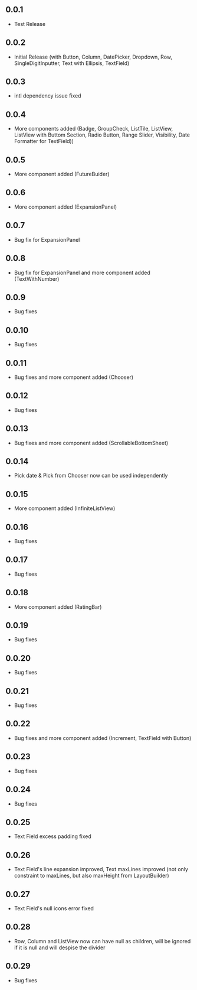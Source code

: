 ## 0.0.1

* Test Release

## 0.0.2

* Initial Release (with Button, Column, DatePicker, Dropdown, Row, SingleDigitInputter, Text with Ellipsis, TextField)

## 0.0.3

* intl dependency issue fixed

## 0.0.4

* More components added (Badge, GroupCheck, ListTile, ListView, ListView with Buttom Section, Radio Button, Range Slider, Visibility, Date Formatter for TextField))

## 0.0.5

* More component added (FutureBuider)

## 0.0.6

* More component added (ExpansionPanel)

## 0.0.7

* Bug fix for ExpansionPanel

## 0.0.8

* Bug fix for ExpansionPanel and more component added (TextWithNumber)

## 0.0.9

* Bug fixes

## 0.0.10

* Bug fixes

## 0.0.11

* Bug fixes and more component added (Chooser)

## 0.0.12

* Bug fixes

## 0.0.13

* Bug fixes and more component added (ScrollableBottomSheet)

## 0.0.14

* Pick date & Pick from Chooser now can be used independently

## 0.0.15

* More component added (InfiniteListView)

## 0.0.16

* Bug fixes

## 0.0.17

* Bug fixes

## 0.0.18

* More component added (RatingBar)

## 0.0.19

* Bug fixes

## 0.0.20

* Bug fixes

## 0.0.21

* Bug fixes

## 0.0.22

* Bug fixes and more component added (Increment, TextField with Button)

## 0.0.23

* Bug fixes

## 0.0.24

* Bug fixes

## 0.0.25

* Text Field excess padding fixed

## 0.0.26

* Text Field's line expansion improved, Text maxLines improved (not only constraint to maxLines, but also maxHeight from LayoutBuilder)

## 0.0.27

* Text Field's null icons error fixed

## 0.0.28

* Row, Column and ListView now can have null as children, will be ignored if it is null and will despise the divider

## 0.0.29

* Bug fixes